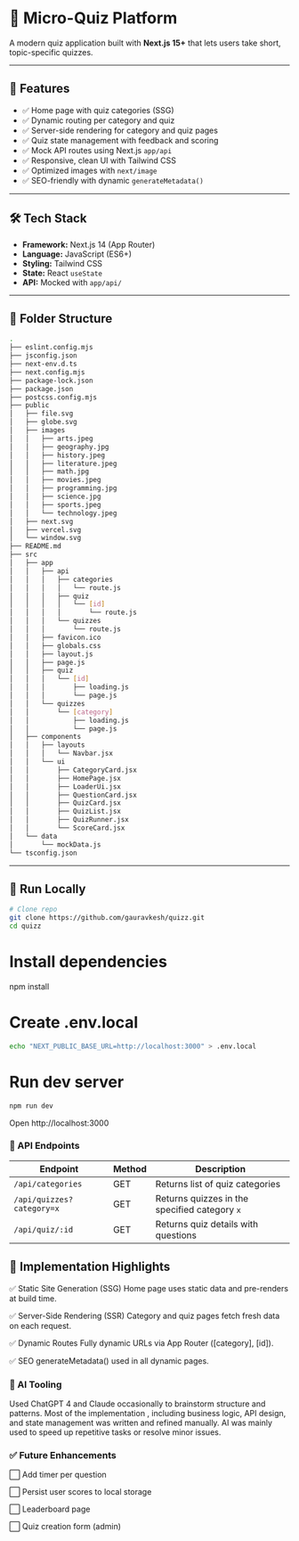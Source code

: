 # 🧠 Micro-Quiz Platform

A modern quiz application built with **Next.js 15+** that lets users take short, topic-specific quizzes.


---

## 📸 Features

- ✅ Home page with quiz categories (SSG)
- ✅ Dynamic routing per category and quiz
- ✅ Server-side rendering for category and quiz pages
- ✅ Quiz state management with feedback and scoring
- ✅ Mock API routes using Next.js `app/api`
- ✅ Responsive, clean UI with Tailwind CSS
- ✅ Optimized images with `next/image`
- ✅ SEO-friendly with dynamic `generateMetadata()`

---

## 🛠️ Tech Stack

- **Framework:** Next.js 14 (App Router)
- **Language:** JavaScript (ES6+)
- **Styling:** Tailwind CSS
- **State:** React `useState`
- **API:** Mocked with `app/api/`

---

## 📂 Folder Structure

```bash
.
├── eslint.config.mjs
├── jsconfig.json
├── next-env.d.ts
├── next.config.mjs
├── package-lock.json
├── package.json
├── postcss.config.mjs
├── public
│   ├── file.svg
│   ├── globe.svg
│   ├── images
│   │   ├── arts.jpeg
│   │   ├── geography.jpg
│   │   ├── history.jpeg
│   │   ├── literature.jpeg
│   │   ├── math.jpg
│   │   ├── movies.jpeg
│   │   ├── programming.jpg
│   │   ├── science.jpg
│   │   ├── sports.jpeg
│   │   └── technology.jpeg
│   ├── next.svg
│   ├── vercel.svg
│   └── window.svg
├── README.md
├── src
│   ├── app
│   │   ├── api
│   │   │   ├── categories
│   │   │   │   └── route.js
│   │   │   ├── quiz
│   │   │   │   └── [id]
│   │   │   │       └── route.js
│   │   │   └── quizzes
│   │   │       └── route.js
│   │   ├── favicon.ico
│   │   ├── globals.css
│   │   ├── layout.js
│   │   ├── page.js
│   │   ├── quiz
│   │   │   └── [id]
│   │   │       ├── loading.js
│   │   │       └── page.js
│   │   └── quizzes
│   │       └── [category]
│   │           ├── loading.js
│   │           └── page.js
│   ├── components
│   │   ├── layouts
│   │   │   └── Navbar.jsx
│   │   └── ui
│   │       ├── CategoryCard.jsx
│   │       ├── HomePage.jsx
│   │       ├── LoaderUi.jsx
│   │       ├── QuestionCard.jsx
│   │       ├── QuizCard.jsx
│   │       ├── QuizList.jsx
│   │       ├── QuizRunner.jsx
│   │       └── ScoreCard.jsx
│   └── data
│       └── mockData.js
└── tsconfig.json

```



---

## 🧪 Run Locally

```bash
# Clone repo
git clone https://github.com/gauravkesh/quizz.git
cd quizz

```
# Install dependencies
npm install

# Create .env.local
```bash
echo "NEXT_PUBLIC_BASE_URL=http://localhost:3000" > .env.local
```

# Run dev server
```bash
npm run dev
```
Open http://localhost:3000


### 📘 API Endpoints

| Endpoint               | Method | Description                            |
|------------------------|--------|----------------------------------------|
| `/api/categories`      | GET    | Returns list of quiz categories        |
| `/api/quizzes?category=x` | GET | Returns quizzes in the specified category `x` |
| `/api/quiz/:id`        | GET    | Returns quiz details with questions    |


## 🧠 Implementation Highlights
✅ Static Site Generation (SSG)
Home page uses static data and pre-renders at build time.

✅ Server-Side Rendering (SSR)
Category and quiz pages fetch fresh data on each request.

✅ Dynamic Routes
Fully dynamic URLs via App Router ([category], [id]).

✅ SEO
generateMetadata() used in all dynamic pages.

### 🤖 AI Tooling
Used ChatGPT 4 and Claude occasionally to brainstorm structure and patterns. Most of the implementation , including business logic, API design, and state management  was written and refined manually. AI was mainly used to speed up repetitive tasks or resolve minor issues.

### ✅ Future Enhancements
⬜ Add timer per question

⬜ Persist user scores to local storage

⬜ Leaderboard page

⬜ Quiz creation form (admin)

